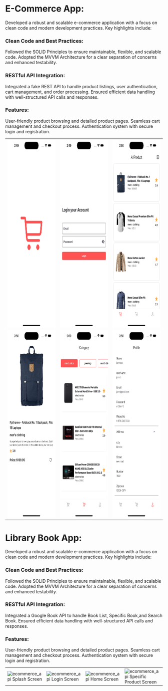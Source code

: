 
# E-Commerce App:
Developed a robust and scalable e-commerce application with a focus on clean code and modern development practices. Key highlights include:
### Clean Code and Best Practices:
Followed the SOLID Principles to ensure maintainable, flexible, and scalable code.
Adopted the MVVM Architecture for a clear separation of concerns and enhanced testability.
### RESTful API Integration:
Integrated a fake REST API to handle product listings, user authentication, cart management, and order processing.
Ensured efficient data handling with well-structured API calls and responses.
### Features:
User-friendly product browsing and detailed product pages. Seamless cart management and checkout process. Authentication system with secure login and registration.

<table>
  <tr>
    <td><img src="ecommerce_api/assets/images/splash.png" alt="ecommerce_api Splash Screen" width="300" height="600"></td>
    <td><img src="ecommerce_api/assets/images/login.png" alt="ecommerce_api Login Screen" width="300" height="600"></td>
    <td><img src="ecommerce_api/assets/images/home.png" alt="ecommerce_api Home Screen" width="300" height="600"></td>
  </tr>
  <tr>
    <td><img src="ecommerce_api/assets/images/specific_product.png" alt="ecommerce_api Specific Product Screen" width="300" height="600"></td>
    <td><img src="ecommerce_api/assets/images/category.png" alt="ecommerce_api Category Screen" width="300" height="600"></td>
    <td><img src="ecommerce_api/assets/images/profile.png" alt="ecommerce_api Profile Screen" width="300" height="600"></td>
  </tr>
</table>



# Library Book App:
Developed a robust and scalable e-commerce application with a focus on clean code and modern development practices. Key highlights include:
### Clean Code and Best Practices:
Followed the SOLID Principles to ensure maintainable, flexible, and scalable code.
Adopted the MVVM Architecture for a clear separation of concerns and enhanced testability.
### RESTful API Integration:
Integrated a Google Book API to handle Book List, Specific Book,and  Search Book.
Ensured efficient data handling with well-structured API calls and responses.
### Features:
User-friendly product browsing and detailed product pages. Seamless cart management and checkout process. Authentication system with secure login and registration.

<table>
  <tr>
    <td><img src="bank_api/assets/images/splash.png" alt="ecommerce_api Splash Screen" width="250" height="500"></td>
    <td><img src="bank_api/assets/images/book_list.png" alt="ecommerce_api Login Screen" width="250" height="500"></td>
    <td><img src="bank_api/assets/images/specific_book.png" alt="ecommerce_api Home Screen" width="250" height="500"></td>
    <td><img src="bank_api/assets/images/search_book.png" alt="ecommerce_api Specific Product Screen" width="250" height="500"></td>
  </tr>
</table>
